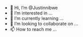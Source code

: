 - 👋 Hi, I’m @Justinnibwe
- 👀 I’m interested in ...
- 🌱 I’m currently learning ...
- 💞️ I’m looking to collaborate on ...
- 📫 How to reach me ...

<!---
Justinnibwe/Justinnibwe is a ✨ special ✨ repository because its `README.md` (this file) appears on your GitHub profile.
You can click the Preview link to take a look at your changes.
--->
